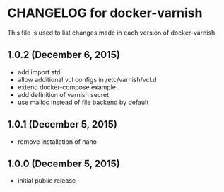 # CHANGELOG for docker-varnish

This file is used to list changes made in each version of docker-varnish.

## 1.0.2 (December 6, 2015)

* add import std
* allow additional vcl configs in /etc/varnish/vcl.d
* extend docker-compose example
* add definition of varnish secret
* use malloc instead of file backend by default

## 1.0.1 (December 5, 2015)

* remove installation of nano

## 1.0.0 (December 5, 2015)

* initial public release
